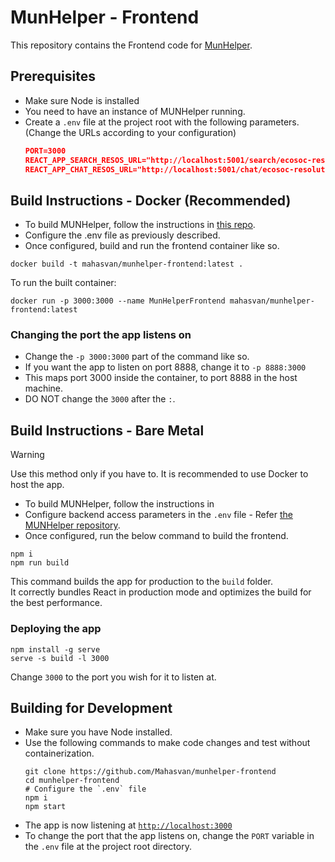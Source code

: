# MunHelper - Frontend
This repository contains the Frontend code for [MunHelper](https://github.com/mahasvan/munhelper).


## Prerequisites
- Make sure Node is installed
- You need to have an instance of MUNHelper running. 
- Create a `.env` file at the project root with the following parameters. (Change the URLs according to your configuration)
    ```json
    PORT=3000
    REACT_APP_SEARCH_RESOS_URL="http://localhost:5001/search/ecosoc-resolutions?query="
    REACT_APP_CHAT_RESOS_URL="http://localhost:5001/chat/ecosoc-resolutions?query="
    ```

## Build Instructions - Docker (Recommended)
- To build MUNHelper, follow the instructions in [this repo](https://github.com/mahasvan/munhelper).
- Configure the .env file as previously described.
- Once configured, build and run the frontend container like so.

```shell
docker build -t mahasvan/munhelper-frontend:latest .
```
To run the built container:
```shell
docker run -p 3000:3000 --name MunHelperFrontend mahasvan/munhelper-frontend:latest
```

### Changing the port the app listens on
- Change the `-p 3000:3000` part of the command like so.
- If you want the app to listen on port 8888, change it to `-p 8888:3000`
- This maps port 3000 inside the container, to port 8888 in the host machine.
- DO NOT change the `3000` after the `:`. 

## Build Instructions - Bare Metal

> [!WARNING]  
> Use this method only if you have to. It is recommended to use Docker to host the app.

- To build MUNHelper, follow the instructions in 
- Configure backend access parameters in the `.env` file - Refer [the MUNHelper repository](https://github.com/mahasvan/munhelper).
- Once configured, run the below command to build the frontend.

```shell
npm i
npm run build
```

This command builds the app for production to the `build` folder.\
It correctly bundles React in production mode and optimizes the build for the best performance.

### Deploying the app

```shell
npm install -g serve
serve -s build -l 3000
```
Change `3000` to the port you wish for it to listen at.

## Building for Development
- Make sure you have Node installed.
- Use the following commands to make code changes and test without containerization.
    ```shell
    git clone https://github.com/Mahasvan/munhelper-frontend
    cd munhelper-frontend
    # Configure the `.env` file
    npm i
    npm start
    ```
- The app is now listening at [`http://localhost:3000`](http://localhost:3000)
- To change the port that the app listens on, change the `PORT` variable in the `.env` file at the project root directory.
